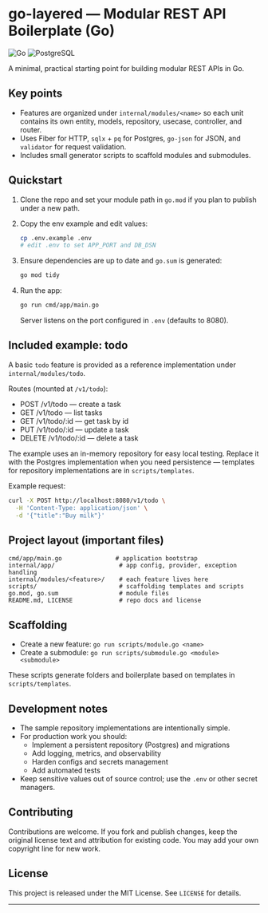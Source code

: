 # go-layered — Modular REST API Boilerplate (Go)

![Go](https://img.shields.io/badge/Go-1.22+-00ADD8?logo=go) ![PostgreSQL](https://img.shields.io/badge/PostgreSQL-supported-4169E1?logo=postgresql)

A minimal, practical starting point for building modular REST APIs in Go.

## Key points

- Features are organized under `internal/modules/<name>` so each unit contains its own entity, models, repository, usecase, controller, and router.
- Uses Fiber for HTTP, `sqlx` + `pq` for Postgres, `go-json` for JSON, and `validator` for request validation.
- Includes small generator scripts to scaffold modules and submodules.

## Quickstart

1. Clone the repo and set your module path in `go.mod` if you plan to publish under a new path.
2. Copy the env example and edit values:

   ```bash
   cp .env.example .env
   # edit .env to set APP_PORT and DB_DSN
   ```

3. Ensure dependencies are up to date and `go.sum` is generated:

   ```bash
   go mod tidy
   ```

4. Run the app:

   ```bash
   go run cmd/app/main.go
   ```

   Server listens on the port configured in `.env` (defaults to 8080).

## Included example: todo

A basic `todo` feature is provided as a reference implementation under `internal/modules/todo`.

Routes (mounted at `/v1/todo`):

- POST /v1/todo — create a task
- GET /v1/todo — list tasks
- GET /v1/todo/:id — get task by id
- PUT /v1/todo/:id — update a task
- DELETE /v1/todo/:id — delete a task

The example uses an in-memory repository for easy local testing. Replace it with the Postgres implementation when you need persistence — templates for repository implementations are in `scripts/templates`.

Example request:

```bash
curl -X POST http://localhost:8080/v1/todo \
  -H 'Content-Type: application/json' \
  -d '{"title":"Buy milk"}'
```

## Project layout (important files)

```
cmd/app/main.go               # application bootstrap
internal/app/                  # app config, provider, exception handling
internal/modules/<feature>/    # each feature lives here
scripts/                       # scaffolding templates and scripts
go.mod, go.sum                 # module files
README.md, LICENSE             # repo docs and license
```

## Scaffolding

- Create a new feature: `go run scripts/module.go <name>`
- Create a submodule: `go run scripts/submodule.go <module> <submodule>`

These scripts generate folders and boilerplate based on templates in `scripts/templates`.

## Development notes

- The sample repository implementations are intentionally simple.
- For production work you should:
  - Implement a persistent repository (Postgres) and migrations
  - Add logging, metrics, and observability
  - Harden configs and secrets management
  - Add automated tests
- Keep sensitive values out of source control; use the `.env` or other secret managers.

## Contributing

Contributions are welcome. If you fork and publish changes, keep the original license text and attribution for existing code. You may add your own copyright line for new work.

## License

This project is released under the MIT License. See `LICENSE` for details.

---
